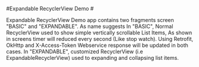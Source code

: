 #Expandable RecyclerView Demo #

Expandable RecyclerView Demo app contains two fragments screen "BASIC" and "EXPANDABLE". As name suggests In "BASIC", Normal RecyclerView used to show simple vertically scrollable List Items, As shown in screens timer will reduced every second (Like stop watch). Using Retrofit, OkHttp and X-Access-Token Webservice response will be updated in both cases. In "EXPANDABLE", customized RecyclerView (i.e ExpandableRecyclerView) used to expanding and collapsing list items.
